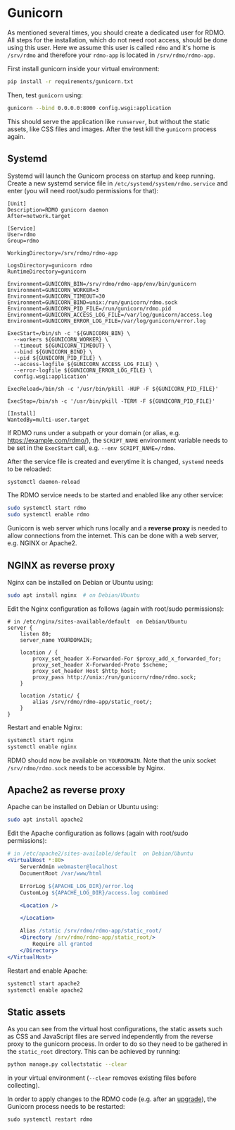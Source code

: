 # Gunicorn

As mentioned several times, you should create a dedicated user for RDMO. All steps for the installation, which do not need root access, should be done using this user. Here we assume this user is called `rdmo` and it's home is `/srv/rdmo` and therefore your `rdmo-app` is located in `/srv/rdmo/rdmo-app`.

First install gunicorn inside your virtual environment:

```bash
pip install -r requirements/gunicorn.txt
```

Then, test `gunicorn` using:
```bash
gunicorn --bind 0.0.0.0:8000 config.wsgi:application
```

This should serve the application like `runserver`, but without the static assets, like CSS files and images. After the test kill the `gunicorn` process again.

## Systemd

Systemd will launch the Gunicorn process on startup and keep running. Create a new systemd service file in `/etc/systemd/system/rdmo.service` and enter (you will need root/sudo permissions for that):

```
[Unit]
Description=RDMO gunicorn daemon
After=network.target

[Service]
User=rdmo
Group=rdmo

WorkingDirectory=/srv/rdmo/rdmo-app

LogsDirectory=gunicorn rdmo
RuntimeDirectory=gunicorn

Environment=GUNICORN_BIN=/srv/rdmo/rdmo-app/env/bin/gunicorn
Environment=GUNICORN_WORKER=3
Environment=GUNICORN_TIMEOUT=30
Environment=GUNICORN_BIND=unix:/run/gunicorn/rdmo.sock
Environment=GUNICORN_PID_FILE=/run/gunicorn/rdmo.pid
Environment=GUNICORN_ACCESS_LOG_FILE=/var/log/gunicorn/access.log
Environment=GUNICORN_ERROR_LOG_FILE=/var/log/gunicorn/error.log

ExecStart=/bin/sh -c '${GUNICORN_BIN} \
  --workers ${GUNICORN_WORKER} \
  --timeout ${GUNICORN_TIMEOUT} \
  --bind ${GUNICORN_BIND} \
  --pid ${GUNICORN_PID_FILE} \
  --access-logfile ${GUNICORN_ACCESS_LOG_FILE} \
  --error-logfile ${GUNICORN_ERROR_LOG_FILE} \
  config.wsgi:application'

ExecReload=/bin/sh -c '/usr/bin/pkill -HUP -F ${GUNICORN_PID_FILE}'

ExecStop=/bin/sh -c '/usr/bin/pkill -TERM -F ${GUNICORN_PID_FILE}'

[Install]
WantedBy=multi-user.target
```

If RDMO runs under a subpath or your domain (or alias, e.g. <https://example.com/rdmo/>), the `SCRIPT_NAME` environment variable needs to be set in the `ExecStart` call, e.g. `--env SCRIPT_NAME=/rdmo`.

After the service file is created and everytime it is changed, `systemd` needs to be reloaded:

```bash
systemctl daemon-reload
```

The RDMO service needs to be started and enabled like any other service:


```bash
sudo systemctl start rdmo
sudo systemctl enable rdmo
```

Gunicorn is web server which runs locally and a **reverse proxy** is needed to allow connections from the internet. This can be done with a web server, e.g. NGINX or Apache2.

## NGINX as reverse proxy

Nginx can be installed on Debian or Ubuntu using:

```bash
sudo apt install nginx  # on Debian/Ubuntu
```

Edit the Nginx configuration as follows (again with root/sudo permissions):

```nginx
# in /etc/nginx/sites-available/default  on Debian/Ubuntu
server {
    listen 80;
    server_name YOURDOMAIN;

    location / {
        proxy_set_header X-Forwarded-For $proxy_add_x_forwarded_for;
        proxy_set_header X-Forwarded-Proto $scheme;
        proxy_set_header Host $http_host;
        proxy_pass http://unix:/run/gunicorn/rdmo/rdmo.sock;
    }

    location /static/ {
        alias /srv/rdmo/rdmo-app/static_root/;
    }
}
```

Restart and enable Nginx:

```bash
systemctl start nginx
systemctl enable nginx
```


 RDMO should now be available on `YOURDOMAIN`. Note that the unix socket `/srv/rdmo/rdmo.sock` needs to be accessible by Nginx.

## Apache2 as reverse proxy

Apache can be installed on Debian or Ubuntu using:

```bash
sudo apt install apache2
```


Edit the Apache configuration as follows (again with root/sudo permissions):

```apache
# in /etc/apache2/sites-available/default  on Debian/Ubuntu
<VirtualHost *:80>
    ServerAdmin webmaster@localhost
    DocumentRoot /var/www/html

    ErrorLog ${APACHE_LOG_DIR}/error.log
    CustomLog ${APACHE_LOG_DIR}/access.log combined

    <Location />

    </Location>

    Alias /static /srv/rdmo/rdmo-app/static_root/
    <Directory /srv/rdmo/rdmo-app/static_root/>
        Require all granted
    </Directory>
</VirtualHost>
```

Restart and enable Apache:

```bash
systemctl start apache2
systemctl enable apache2
```

## Static assets

As you can see from the virtual host configurations, the static assets such as CSS and JavaScript files are served independently from the reverse proxy to the gunicorn process. In order to do so they need to be gathered in the `static_root` directory. This can be achieved by running:

```bash
python manage.py collectstatic --clear
```

in your virtual environment (`--clear` removes existing files before collecting).

In order to apply changes to the RDMO code (e.g. after an [upgrade](../upgrade/index.html)), the Gunicorn process needs to be restarted:

```
sudo systemctl restart rdmo
```

